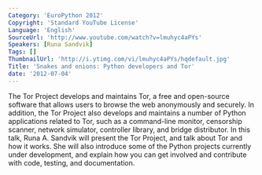 ```yaml
---
Category: 'EuroPython 2012'
Copyright: 'Standard YouTube License'
Language: 'English'
SourceUrl: 'http://www.youtube.com/watch?v=lmuhyc4aPYs'
Speakers: [Runa Sandvik]
Tags: []
ThumbnailUrl: 'http://i.ytimg.com/vi/lmuhyc4aPYs/hqdefault.jpg'
Title: 'Snakes and onions: Python developers and Tor'
date: '2012-07-04'
---
```

The Tor Project develops and maintains Tor, a free and open-source software
that allows users to browse the web anonymously and securely. In addition, the
Tor Project also develops and maintains a number of Python applications
related to Tor, such as a command-line monitor, censorship scanner, network
simulator, controller library, and bridge distributor. In this talk, Runa A.
Sandvik will present the Tor Project, and talk about Tor and how it works. She
will also introduce some of the Python projects currently under development,
and explain how you can get involved and contribute with code, testing, and
documentation.

